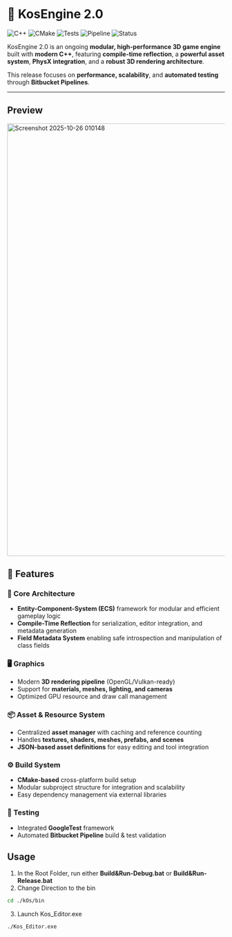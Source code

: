 # 👾 KosEngine 2.0  

![C++](https://img.shields.io/badge/C%2B%2B-20-blue.svg)
![CMake](https://img.shields.io/badge/Build-CMake-green.svg)
![Tests](https://img.shields.io/badge/Testing-GoogleTest-orange.svg)
![Pipeline](https://img.shields.io/badge/CI-Bitbucket%20Pipelines-blue.svg)
![Status](https://img.shields.io/badge/Status-Active-success.svg)

KosEngine 2.0 is an ongoing **modular, high-performance 3D game engine** built with **modern C++**, featuring **compile-time reflection**, a **powerful asset system**, **PhysX integration**, and a **robust 3D rendering architecture**. 

This release focuses on **performance, scalability**, and **automated testing** through **Bitbucket Pipelines**.  

---
## Preview
<img width="1898" height="1000" alt="Screenshot 2025-10-26 010148" src="https://github.com/user-attachments/assets/cb1a4833-d7f2-41c8-9c9c-f4f5ea328fe2" />


## 🚀 Features  

### 🧱 Core Architecture  
- **Entity-Component-System (ECS)** framework for modular and efficient gameplay logic  
- **Compile-Time Reflection** for serialization, editor integration, and metadata generation  
- **Field Metadata System** enabling safe introspection and manipulation of class fields  

### 🖥️ Graphics  
- Modern **3D rendering pipeline** (OpenGL/Vulkan-ready)  
- Support for **materials, meshes, lighting, and cameras**  
- Optimized GPU resource and draw call management  

### 📦 Asset & Resource System  
- Centralized **asset manager** with caching and reference counting  
- Handles **textures, shaders, meshes, prefabs, and scenes**  
- **JSON-based asset definitions** for easy editing and tool integration  

### ⚙️ Build System  
- **CMake-based** cross-platform build setup  
- Modular subproject structure for integration and scalability  
- Easy dependency management via external libraries  

### 🧪 Testing  
- Integrated **GoogleTest** framework  
- Automated **Bitbucket Pipeline** build & test validation  

## Usage
1. In the Root Folder, run either **Build&Run-Debug.bat** or **Build&Run-Release.bat**
2. Change Direction to the bin
```bash
cd ./kOs/bin
```
3. Launch Kos_Editor.exe
```bash
./Kos_Editor.exe
```

